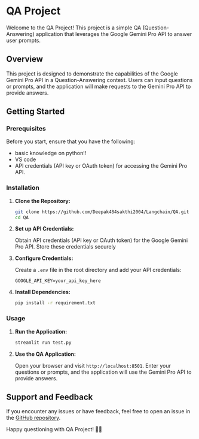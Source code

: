 # QA Project

Welcome to the QA Project! This project is a simple QA (Question-Answering) application that leverages the Google Gemini Pro API to answer user prompts.


## Overview

This project is designed to demonstrate the capabilities of the Google Gemini Pro API in a Question-Answering context. Users can input questions or prompts, and the application will make requests to the Gemini Pro API to provide answers.

## Getting Started

### Prerequisites

Before you start, ensure that you have the following:
- basic knowledge on python!!
- VS code
- API credentials (API key or OAuth token) for accessing the Gemini Pro API.

### Installation

1. **Clone the Repository:**

    ```bash
    git clone https://github.com/Deepak484sakthi2004/Langchain/QA.git
    cd QA
    ```

2. **Set up API Credentials:**

    Obtain API credentials (API key or OAuth token) for the Google Gemini Pro API. Store these credentials securely 

3. **Configure Credentials:**

    Create a `.env` file in the root directory and add your API credentials:

    ```env
    GOOGLE_API_KEY=your_api_key_here
    ```

4. **Install Dependencies:**

    ```bash
    pip install -r requirement.txt
    ```

### Usage

1. **Run the Application:**

    ```bash
    streamlit run test.py
    ```

2. **Use the QA Application:**

    Open your browser and visit `http://localhost:8501`. Enter your questions or prompts, and the application will use the Gemini Pro API to provide answers.

## Support and Feedback

If you encounter any issues or have feedback, feel free to open an issue in the [GitHub repository](https://github.com/Deepak484sakthi2004/QAProject/).

Happy questioning with QA Project! 🤔🚀
